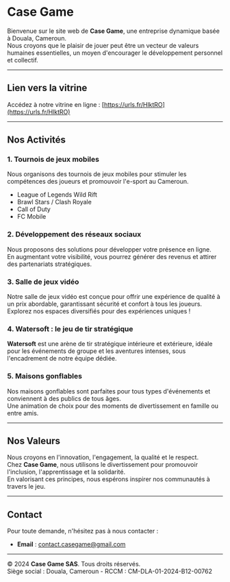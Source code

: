 # Case Game

Bienvenue sur le site web de **Case Game**, une entreprise dynamique basée à Douala, Cameroun.  
Nous croyons que le plaisir de jouer peut être un vecteur de valeurs humaines essentielles, un moyen d'encourager le développement personnel et collectif.

---

## Lien vers la vitrine

Accédez à notre vitrine en ligne : [https://urls.fr/HlktRO](https://urls.fr/HlktRO)

---

## Nos Activités

### 1. **Tournois de jeux mobiles**

Nous organisons des tournois de jeux mobiles pour stimuler les compétences des joueurs et promouvoir l'e-sport au Cameroun.

- League of Legends Wild Rift  
- Brawl Stars / Clash Royale  
- Call of Duty  
- FC Mobile  

### 2. **Développement des réseaux sociaux**

Nous proposons des solutions pour développer votre présence en ligne.  
En augmentant votre visibilité, vous pourrez générer des revenus et attirer des partenariats stratégiques.

### 3. **Salle de jeux vidéo**

Notre salle de jeux vidéo est conçue pour offrir une expérience de qualité à un prix abordable, garantissant sécurité et confort à tous les joueurs.  
Explorez nos espaces diversifiés pour des expériences uniques !

### 4. **Watersoft : le jeu de tir stratégique**

**Watersoft** est une arène de tir stratégique intérieure et extérieure, idéale pour les événements de groupe et les aventures intenses, sous l'encadrement de notre équipe dédiée.

### 5. **Maisons gonflables**

Nos maisons gonflables sont parfaites pour tous types d'événements et conviennent à des publics de tous âges.  
Une animation de choix pour des moments de divertissement en famille ou entre amis.

---

## Nos Valeurs

Nous croyons en l'innovation, l'engagement, la qualité et le respect.  
Chez **Case Game**, nous utilisons le divertissement pour promouvoir l'inclusion, l'apprentissage et la solidarité.  
En valorisant ces principes, nous espérons inspirer nos communautés à travers le jeu.

---

## Contact

Pour toute demande, n'hésitez pas à nous contacter :

- **Email** : [contact.casegame@gmail.com](mailto:contact.casegame@gmail.com)

---

© 2024 **Case Game SAS**. Tous droits réservés.  
Siège social : Douala, Cameroun - RCCM : CM-DLA-01-2024-B12-00762
